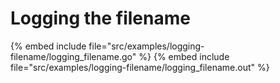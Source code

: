 # Logging the filename

{% embed include file="src/examples/logging-filename/logging_filename.go" %}
{% embed include file="src/examples/logging-filename/logging_filename.out" %}


